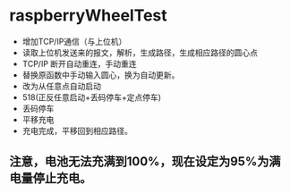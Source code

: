 # raspberryWheelTest
+ 增加TCP/IP通信（与上位机）
+ 读取上位机发送来的报文，解析，生成路径，生成相应路径的圆心点
+ TCP/IP 断开自动重连，手动重连
+ 替换原函数中手动输入圆心，换为自动更新。
+ 改为从任意点自动启动
+ 518(正反任意启动+丢码停车+定点停车)
+ 丢码停车
+ 平移充电
+ 充电完成，平移回到相应路径。
## 注意，电池无法充满到100%，现在设定为95%为满电量停止充电。
